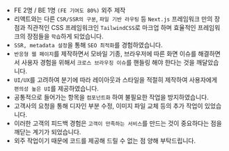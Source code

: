 - FE 2명 / BE 1명 `(FE 기여도 80%)` 외주 제작
- 리액트와는 다른 `CSR/SSR의 구분`, `파일 기반 라우팅` 등 `Next.js` 프레임워크 만의 장점과 직관적인 CSS 프레임워크인 `TailwindCSS`로 마크업 하며 효율적인 프레임워크의 장점들을 `학습`하게 되었습니다.
- `SSR, metadata 설정`을 통해 `SEO 최적화`를 경험하였습니다.
- `반응형 웹 페이지`를 제작하면서 모바일 기종, 브라우저에 따른 화면 이슈를 해결하면서 사용자 경험을 위해서 `크로스 브라우징 이슈`를 핸들링 해야 한다는 것을 깨달았습니다.
- `UI/UX`를 고려하여 분기에 따라 레이아웃과 스타일을 적절히 제작하여 사용자에게 `편의성 높은 UI`를 제공하였습니다.
- 공통적으로 들어가는 항목을 `컴포넌트화` 하여 불필요한 작업을 방지하였습니다.
- 고객사의 요청을 통해 디자인 부분 수정, 이미지 파일 교체 등의 추가 작업이 있었습니다.
- 이러한 고객의 피드백 경험은 `고객이 만족하는 서비스`를 만드는 것이 중요하다는 점을 깨닫는 계기가 되었습니다.
- 외주 작업이기 때문에 코드를 제공해 드릴 수 없는 점 양해 부탁드립니다.
